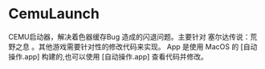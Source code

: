 # CemuLaunch
CEMU启动器，解决着色器缓存Bug 造成的闪退问题。主要针对 塞尔达传说：荒野之息 。其他游戏需要针对性的修改代码来实现。
App 是使用 MacOS 的 [自动操作.app] 构建的,也可以使用 [自动操作.app] 查看代码并修改。
